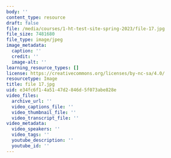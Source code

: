```yaml
---
body: ''
content_type: resource
draft: false
file: /media/courses/1-ht-test-site-spring-2023/file-17.jpg
file_size: 7481680
file_type: image/jpeg
image_metadata:
  caption: ''
  credit: ''
  image-alt: ''
learning_resource_types: []
license: https://creativecommons.org/licenses/by-nc-sa/4.0/
resourcetype: Image
title: file 17.jpg
uid: e34fc6f1-4a51-47d2-846d-5f073abe828e
video_files:
  archive_url: ''
  video_captions_file: ''
  video_thumbnail_file: ''
  video_transcript_file: ''
video_metadata:
  video_speakers: ''
  video_tags: ''
  youtube_description: ''
  youtube_id: ''
---
```


